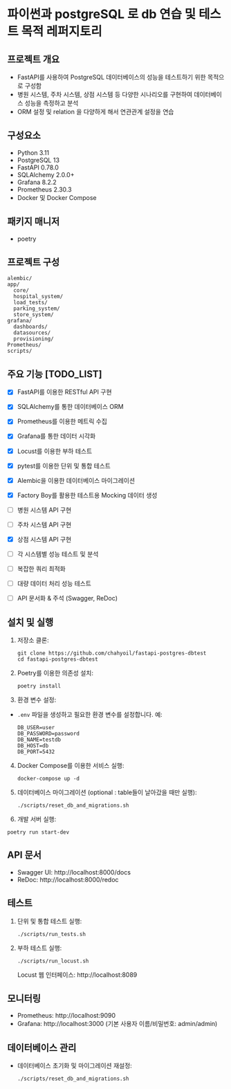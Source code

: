 # 파이썬과 postgreSQL 로 db 연습 및 테스트 목적 레퍼지토리

## 프로젝트 개요 

- FastAPI를 사용하여 PostgreSQL 데이터베이스의 성능을 테스트하기 위한 목적으로 구성함
- 병원 시스템, 주차 시스템, 상점 시스템 등 다양한 시나리오를 구현하여 데이터베이스 성능을 측정하고 분석
- ORM 설정 및 relation 을 다양하게 해서 연관관계 설정을 연습

## 구성요소

- Python 3.11
- PostgreSQL 13
- FastAPI 0.78.0
- SQLAlchemy 2.0.0+
- Grafana 8.2.2
- Prometheus 2.30.3
- Docker 및 Docker Compose

## 패키지 매니저 

- poetry

## 프로젝트 구성 

```
alembic/  
app/  
  core/  
  hospital_system/  
  load_tests/  
  parking_system/  
  store_system/  
grafana/  
  dashboards/  
  datasources/  
  provisioning/  
Prometheus/  
scripts/
```

## 주요 기능 [TODO_LIST]

- [x] FastAPI를 이용한 RESTful API 구현
- [x] SQLAlchemy를 통한 데이터베이스 ORM
- [x] Prometheus를 이용한 메트릭 수집
- [x] Grafana를 통한 데이터 시각화 
- [x] Locust를 이용한 부하 테스트
- [x] pytest를 이용한 단위 및 통합 테스트
- [x] Alembic을 이용한 데이터베이스 마이그레이션
- [x] Factory Boy를 활용한 테스트용 Mocking 데이터 생성
- [ ] 병원 시스템 API 구현
- [ ] 주차 시스템 API 구현
- [x] 상점 시스템 API 구현
- [ ] 각 시스템별 성능 테스트 및 분석
- [ ] 복잡한 쿼리 최적화
- [ ] 대량 데이터 처리 성능 테스트
- [ ] API 문서화 & 주석 (Swagger, ReDoc)


## 설치 및 실행

1. 저장소 클론:
   ```
   git clone https://github.com/chahyoil/fastapi-postgres-dbtest
   cd fastapi-postgres-dbtest
   ```

2. Poetry를 이용한 의존성 설치:
   ```
   poetry install
   ```

3. 환경 변수 설정:
- `.env` 파일을 생성하고 필요한 환경 변수를 설정합니다. 예:
  ```
  DB_USER=user
  DB_PASSWORD=password
  DB_NAME=testdb
  DB_HOST=db
  DB_PORT=5432
  ```

4. Docker Compose를 이용한 서비스 실행:
   ```
   docker-compose up -d
   ```

5. 데이터베이스 마이그레이션 (optional : table들이 날아갔을 때만 실행):
   ```
   ./scripts/reset_db_and_migrations.sh
   ```

6. 개발 서버 실행:
 ```
 poetry run start-dev
 ```

## API 문서
- Swagger UI: http://localhost:8000/docs
- ReDoc: http://localhost:8000/redoc

## 테스트

1. 단위 및 통합 테스트 실행:
   ```
   ./scripts/run_tests.sh
   ```

2. 부하 테스트 실행:
   ```
   ./scripts/run_locust.sh
   ```
   Locust 웹 인터페이스: http://localhost:8089

## 모니터링

- Prometheus: http://localhost:9090
- Grafana: http://localhost:3000 (기본 사용자 이름/비밀번호: admin/admin)

## 데이터베이스 관리

- 데이터베이스 초기화 및 마이그레이션 재설정:
  ```
  ./scripts/reset_db_and_migrations.sh
  ```

